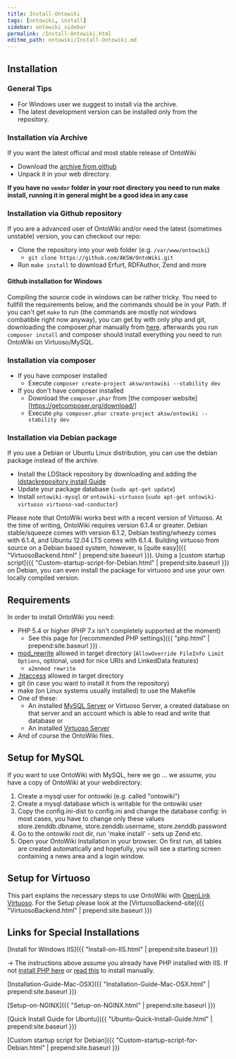 ```yaml
---
title: Install-Ontowiki
tags: [ontowiki, install]
sidebar: ontowiki_sidebar
permalink: /Install-Ontowiki.html
editme_path: ontowiki/Install-Ontowiki.md
---
```


## Installation

### General Tips
* For Windows user we suggest to install via the archive.
* The latest development version can be installed only from the repository.

### Installation via Archive
If you want the latest official and most stable release of OntoWiki

* Download the [archive from github](https://github.com/AKSW/OntoWiki/releases)
* Unpack it in your web directory.

**If you have no `vendor` folder in your root directory you need to run make install, running it in general might be a good idea in any case**


### Installation via Github repository
If you are a advanced user of OntoWiki and/or need the latest (sometimes unstable) version, you can checkout our repo:

* Clone the repository into your web folder (e.g. `/var/www/ontowiki`)
  * `git clone https://github.com/AKSW/OntoWiki.git`
* Run `make install` to download Erfurt, RDFAuthor, Zend and more

#### Github installation for Windows

Compiling the source code in windows can be rather tricky. You need to fullfill the requirements below, and the commands
should be in your Path. If you can't get `make` to run (the commands are mostly not windows combatible right now anyway),
you can get by with only php and git, downloading the composer.phar manually from [here](https://getcomposer.org/download/).
afterwards you run `composer install` and composer should install everything you need to run OntoWiki on Virtuoso/MySQL.
  
### Installation via composer

* If you have composer installed
  * Execute `composer create-project aksw/ontowiki --stability dev`
* If you don't have composer installed
  * Download the `composer.phar` from [the composer website][https://getcomposer.org/download/]
  * Execute `php composer.phar create-project aksw/ontowiki --stability dev`

### Installation via Debian package
If you use a Debian or Ubuntu Linux distribution, you can use the debian package instead of the archive.

* Install the LDStack repository by downloading and adding the [ldstackrepository
  install Guide](https://web.archive.org/web/20161107030852/http://stack.linkeddata.org/getting-started/installing-components/)
* Update your package database (`sudo apt-get update`)
* Install `ontowiki-mysql` or `ontowiki-virtuoso` (`sudo apt-get ontowiki-virtuoso virtuoso-vad-conductor`)

Please note that OntoWiki works best with a recent version of Virtuoso. At the time of writing, OntoWiki requires version 6.1.4 or greater. Debian stable/squeeze comes with version 6.1.2, Debian testing/wheezy comes with 6.1.4, and Ubuntu 12.04 LTS comes with 6.1.4. Building virtuoso from source on a Debian based system, however, is [quite easy]({{ "VirtuosoBackend.html" | prepend:site.baseurl }}). Using a [custom startup script]({{ "Custom-startup-script-for-Debian.html" | prepend:site.baseurl }}) on Debian, you can even install the package for virtuoso and use your own locally compiled version.

## Requirements
In order to install OntoWiki you need:

* PHP 5.4 or higher (PHP 7.x isn't completely supported at the moment)
  * See this page for [recommended PHP settings]({{ "php.html" | prepend:site.baseurl }}) .
* [mod_rewrite](http://httpd.apache.org/docs/2.2/mod/mod_rewrite.html) allowed in target directory (`AllowOverride FileInfo Limit Options`, optional, used for nice URIs and LinkedData features)
  * `a2enmod rewrite`
* [.htaccess](http://httpd.apache.org/docs/2.2/configuring.html#htaccess) allowed in target directory
* git (in case you want to install it from the repository)
* make (on Linux systems usually installed) to use the Makefile
* One of these:
  * An installed [MySQL Server](http://mysql.com) or Virtuoso Server, a created database on that server and an account which is able to read and write that database or
  * An installed [Virtuoso Server](http://www.openlinksw.com/virtuoso/]]) 
* And of course the OntoWiki files.

## Setup for MySQL

If you want to use OntoWiki with MySQL, here we go ... we assume, you have a copy of OntoWiki at your webdirectory.

 1.    Create a mysql user for ontowiki (e.g. called "ontowiki")
 2.    Create a mysql database which is writable for the ontowiki user
 3.    Copy the config.ini-dist to config.ini and change the database config: in most cases, you have to change only these values store.zenddb.dbname, store.zenddb.username, store.zenddb.password
 4.    Go to the ontowiki root dir, run 'make install' - sets up Zend etc.
 5.    Open your OntoWiki Installation in your browser. On first run, all tables are created automatically and hopefully, you will see a starting screen containing a news area and a login window.

## Setup for Virtuoso
This part explains the necessary steps to use OntoWiki with [OpenLink Virtuoso](http://virtuoso.openlinksw.com/wiki/main/Main/).
For the Setup please look at the [VirtuosoBackend-site]({{ "VirtuosoBackend.html" | prepend:site.baseurl }})

## Links for Special Installations

[Install for Windows IIS]({{ "Install-on-IIS.html" | prepend:site.baseurl }})

-> The instructions above assume you already have PHP installed with IIS. If not [install PHP here](http://php.iis.net/) or [read this](http://learn.iis.net/page.aspx/246/using-fastcgi-to-host-php-applications-on-iis/) to install manually.

[Installation-Guide-Mac-OSX]({{ "Installation-Guide-Mac-OSX.html" | prepend:site.baseurl }})

[Setup-on-NGINX]({{ "Setup-on-NGINX.html" | prepend:site.baseurl }})

[Quick Install Guide for Ubuntu]({{ "Ubuntu-Quick-Install-Guide.html" | prepend:site.baseurl }})

[Custom startup script for Debian]({{ "Custom-startup-script-for-Debian.html" | prepend:site.baseurl }})
